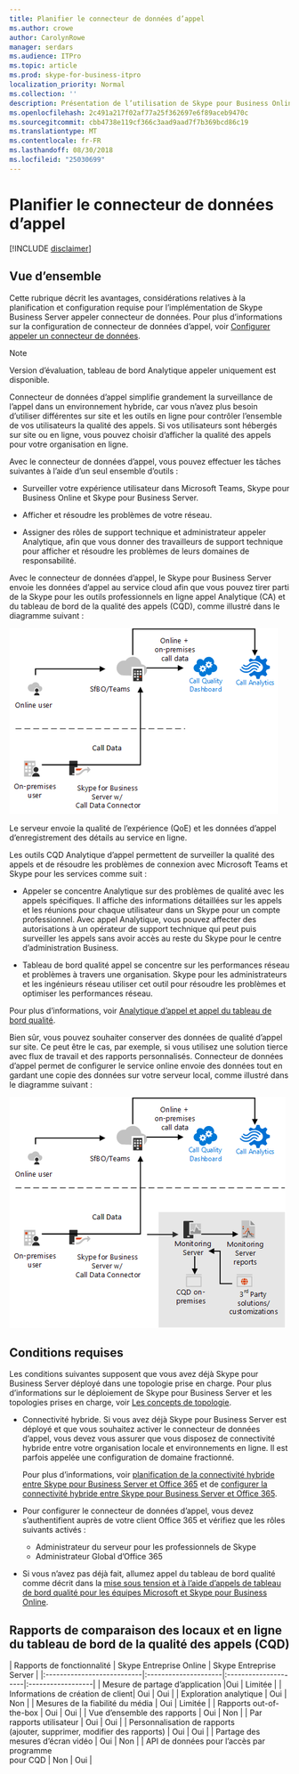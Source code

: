 ```yaml
---
title: Planifier le connecteur de données d’appel
ms.author: crowe
author: CarolynRowe
manager: serdars
ms.audience: ITPro
ms.topic: article
ms.prod: skype-for-business-itpro
localization_priority: Normal
ms.collection: ''
description: Présentation de l’utilisation de Skype pour Business Online outils de télémétrie pour surveiller une implémentation sur site dans un scénario hybride.
ms.openlocfilehash: 2c491a217f02af77a25f362697e6f89aceb9470c
ms.sourcegitcommit: cbb4738e119cf366c3aad9aad7f7b369bcd86c19
ms.translationtype: MT
ms.contentlocale: fr-FR
ms.lasthandoff: 08/30/2018
ms.locfileid: "25030699"
---
```

# <a name="plan-call-data-connector"></a>Planifier le connecteur de données d’appel

[!INCLUDE [disclaimer](../disclaimer.md)]

## <a name="overview"></a>Vue d’ensemble
Cette rubrique décrit les avantages, considérations relatives à la planification et configuration requise pour l’implémentation de Skype Business Server appeler connecteur de données. Pour plus d’informations sur la configuration de connecteur de données d’appel, voir [Configurer appeler un connecteur de données](configure-call-data-connector.md).

> [!NOTE]
> Version d’évaluation, tableau de bord Analytique appeler uniquement est disponible.

Connecteur de données d’appel simplifie grandement la surveillance de l’appel dans un environnement hybride, car vous n’avez plus besoin d’utiliser différentes sur site et les outils en ligne pour contrôler l’ensemble de vos utilisateurs la qualité des appels. Si vos utilisateurs sont hébergés sur site ou en ligne, vous pouvez choisir d’afficher la qualité des appels pour votre organisation en ligne.

Avec le connecteur de données d’appel, vous pouvez effectuer les tâches suivantes à l’aide d’un seul ensemble d’outils :

- Surveiller votre expérience utilisateur dans Microsoft Teams, Skype pour Business Online et Skype pour Business Server.

- Afficher et résoudre les problèmes de votre réseau.

- Assigner des rôles de support technique et administrateur appeler Analytique, afin que vous donner des travailleurs de support technique pour afficher et résoudre les problèmes de leurs domaines de responsabilité. 

Avec le connecteur de données d’appel, le Skype pour Business Server envoie les données d’appel au service cloud afin que vous pouvez tirer parti de la Skype pour les outils professionnels en ligne appel Analytique (CA) et du tableau de bord de la qualité des appels (CQD), comme illustré dans le diagramme suivant :

![Messagerie vocale SfB Cloud](../../sfbserver2019/media/call-data-connector-plan-1.png)

Le serveur envoie la qualité de l’expérience (QoE) et les données d’appel d’enregistrement des détails au service en ligne.

Les outils CQD Analytique d’appel permettent de surveiller la qualité des appels et de résoudre les problèmes de connexion avec Microsoft Teams et Skype pour les services comme suit :

- Appeler se concentre Analytique sur des problèmes de qualité avec les appels spécifiques. Il affiche des informations détaillées sur les appels et les réunions pour chaque utilisateur dans un Skype pour un compte professionnel.  Avec appel Analytique, vous pouvez affecter des autorisations à un opérateur de support technique qui peut puis surveiller les appels sans avoir accès au reste du Skype pour le centre d’administration Business.

- Tableau de bord qualité appel se concentre sur les performances réseau et problèmes à travers une organisation. Skype pour les administrateurs et les ingénieurs réseau utiliser cet outil pour résoudre les problèmes et optimiser les performances réseau.

Pour plus d’informations, voir [Analytique d’appel et appel du tableau de bord qualité](https://docs.microsoft.com/en-us/SkypeForBusiness/using-call-quality-in-your-organization/difference-between-call-analytics-and-call-quality-dashboard).

Bien sûr, vous pouvez souhaiter conserver des données de qualité d’appel sur site. Ce peut être le cas, par exemple, si vous utilisez une solution tierce avec flux de travail et des rapports personnalisés.  Connecteur de données d’appel permet de configurer le service online envoie des données tout en gardant une copie des données sur votre serveur local, comme illustré dans le diagramme suivant :

![Messagerie vocale SfB Cloud](../../sfbserver2019/media/call-data-connector-plan-2.png)


## <a name="requirements"></a>Conditions requises

Les conditions suivantes supposent que vous avez déjà Skype pour Business Server déployé dans une topologie prise en charge.  Pour plus d’informations sur le déploiement de Skype pour Business Server et les topologies prises en charge, voir [Les concepts de topologie](https://docs.microsoft.com/en-us/SkypeForBusiness/plan-your-deployment/topology-basics/topology-basics).

- Connectivité hybride. Si vous avez déjà Skype pour Business Server est déployé et que vous souhaitez activer le connecteur de données d’appel, vous devez vous assurer que vous disposez de connectivité hybride entre votre organisation locale et environnements en ligne. Il est parfois appelée une configuration de domaine fractionné. 

   Pour plus d’informations, voir [planification de la connectivité hybride entre Skype pour Business Server et Office 365](plan-hybrid-connectivity.md) et de [configurer la connectivité hybride entre Skype pour Business Server et Office 365](configure-hybrid-connectivity.md).

- Pour configurer le connecteur de données d’appel, vous devez s’authentifient auprès de votre client Office 365 et vérifiez que les rôles suivants activés :

   - Administrateur du serveur pour les professionnels de Skype 
   - Administrateur Global d’Office 365 

- Si vous n’avez pas déjà fait, allumez appel du tableau de bord qualité comme décrit dans la [mise sous tension et à l’aide d’appels de tableau de bord qualité pour les équipes Microsoft et Skype pour Business Online](/microsoftteams/turning-on-and-using-call-quality-dashboard).

## <a name="comparison-of-on-premises-and-online-call-quality-dashboard-cqd-reports"></a>Rapports de comparaison des locaux et en ligne du tableau de bord de la qualité des appels (CQD)

| Rapports de fonctionnalité | Skype Entreprise Online | Skype Entreprise Server   |
|:---------------------------|:---------------------|:---------------------|:------------------|
| Mesure de partage d’application |Oui | Limitée |
| Informations de création de client| Oui | Oui |
| Exploration analytique | Oui | Non |
| Mesures de la fiabilité du média | Oui | Limitée |
| Rapports out-of-the-box | Oui | Oui |
| Vue d’ensemble des rapports | Oui | Non |
| Par rapports utilisateur | Oui | Oui |
| Personnalisation de rapports <br> (ajouter, supprimer, modifier des rapports) | Oui | Oui |
| Partage des mesures d’écran vidéo | Oui | Non |
| API de données pour l’accès par programme <br> pour CQD | Non | Oui |



















